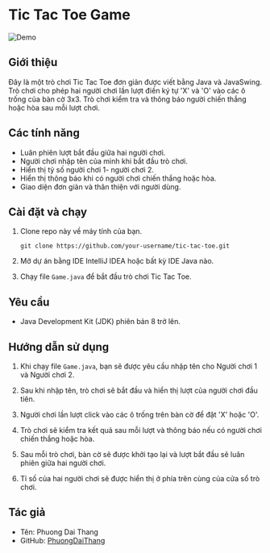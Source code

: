 # Tic Tac Toe Game

![Demo](![image](https://github.com/user-attachments/assets/8a3080ec-fb5b-4b33-a03d-89434c2921d2)
)

## Giới thiệu

Đây là một trò chơi Tic Tac Toe đơn giản được viết bằng Java và JavaSwing. Trò chơi cho phép hai người chơi lần lượt điền ký tự 'X' và 'O' vào các ô trống của bàn cờ 3x3. Trò chơi kiểm tra và thông báo người chiến thắng hoặc hòa sau mỗi lượt chơi.

## Các tính năng

- Luân phiên lượt bắt đầu giữa hai người chơi.
- Người chơi nhập tên của mình khi bắt đầu trò chơi.
- Hiển thị tỷ số người chơi 1- người chơi 2.
- Hiển thị thông báo khi có người chơi chiến thắng hoặc hòa.
- Giao diện đơn giản và thân thiện với người dùng.

## Cài đặt và chạy

1. Clone repo này về máy tính của bạn.

    ```
    git clone https://github.com/your-username/tic-tac-toe.git
    ```

2. Mở dự án bằng IDE IntelliJ IDEA hoặc bất kỳ IDE Java nào.

3. Chạy file `Game.java` để bắt đầu trò chơi Tic Tac Toe.

## Yêu cầu

- Java Development Kit (JDK) phiên bản 8 trở lên.

## Hướng dẫn sử dụng

1. Khi chạy file `Game.java`, bạn sẽ được yêu cầu nhập tên cho Người chơi 1 và Người chơi 2.

2. Sau khi nhập tên, trò chơi sẽ bắt đầu và hiển thị lượt của người chơi đầu tiên.

3. Người chơi lần lượt click vào các ô trống trên bàn cờ để đặt 'X' hoặc 'O'.

4. Trò chơi sẽ kiểm tra kết quả sau mỗi lượt và thông báo nếu có người chơi chiến thắng hoặc hòa.

5. Sau mỗi trò chơi, bàn cờ sẽ được khởi tạo lại và lượt bắt đầu sẽ luân phiên giữa hai người chơi.

6. Tỉ số của hai người chơi sẽ được hiển thị ở phía trên cùng của cửa sổ trò chơi.

## Tác giả

- Tên: Phuong Dai Thang
- GitHub: [PhuongDaiThang](https://github.com/PhuongDaiThang)


